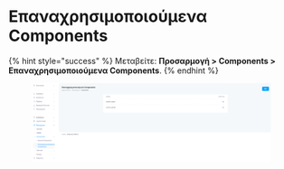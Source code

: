 # Επαναχρησιμοποιούμενα Components

{% hint style="success" %}
Μεταβείτε: **Προσαρμογή > Components > Επαναχρησιμοποιούμενα Components**.
{% endhint %}



<figure><img src="../../.gitbook/assets/ScreenHunter 239 (1).png" alt=""><figcaption></figcaption></figure>

